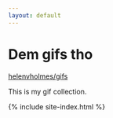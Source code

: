 ```yaml
---
layout: default
---
```


# Dem gifs tho

[helenvholmes/gifs](https://github.com/helenvholmes/gifs)

This is my gif collection.<!--  Be sure to check out my [cats](https://github.com/helenvholmes/cats) collection too, it's a whole other subsection of gifs. -->

{% include site-index.html %}
